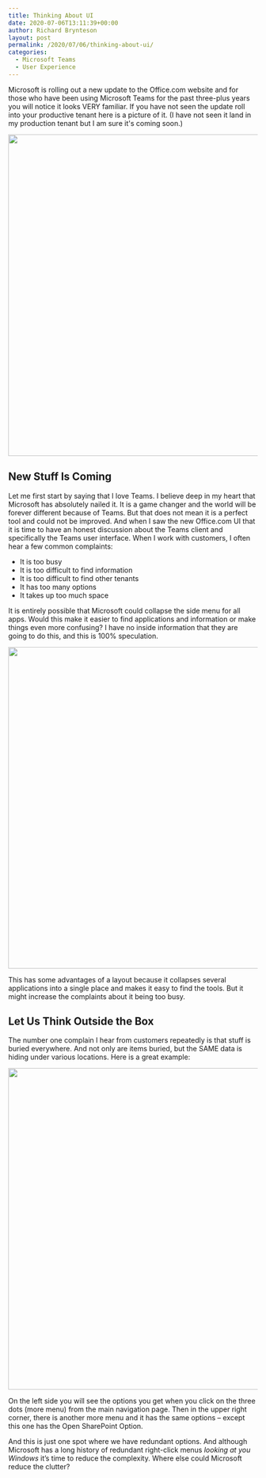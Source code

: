 ```yaml
---
title: Thinking About UI
date: 2020-07-06T13:11:39+00:00
author: Richard Brynteson
layout: post
permalink: /2020/07/06/thinking-about-ui/
categories:
  - Microsoft Teams
  - User Experience
---
```

<script type="application/ld+json">
{
    "@context": "https://schema.org",
    "@type": "Article",
    "mainEntityOfPage": {
        "@type": "WebPage",
        "@id": "https://theargylemvp.com/2020/07/06/thinking-about-ui/"
    },
    "headline": "Thinking About UI",
    "alternativeHeadline": "Thinking About UI",
    "url": "https://theargylemvp.com/2020/07/06/thinking-about-ui/",
    "datePublished": "Mon Jul 06 2020",
    "dateModified": "Mon Jul 06 2020",
    "description": "It's time to rethink the Microsoft Teams user interface.",
    "author": {
        "@type": "Person",
        "name": "Richard Brynteson"
    },
    "publisher": {
        "@type": "Organization",
        "name": "TheArgyleMVP",
        "logo": {
            "@type": "ImageObject",
            "url": "https://theargylemvp.com/assets/images/TheArgyleMVPLogo.png",
            "width": 720,
            "height": 120
        }
    }
}
</script>

Microsoft is rolling out a new update to the Office.com website and for those who have been using Microsoft Teams for the past three-plus years you will notice it looks VERY familiar.  If you have not seen the update roll into your productive tenant here is a picture of it.  (I have not seen it land in my production tenant but I am sure it's coming soon.)

<img src="https://theargylemvp.com/assets/images/7.6.2020.pic.1.png" width="650" />

## New Stuff Is Coming

Let me first start by saying that I love Teams.  I believe deep in my heart that Microsoft has absolutely nailed it.  It is a game changer and the world will be forever different because of Teams.  But that does not mean it is a perfect tool and could not be improved.  And when I saw the new Office.com UI that it is time to have an honest discussion about the Teams client and specifically the Teams user interface.
When I work with customers, I often hear a few common complaints:

- It is too busy
- It is too difficult to find information
- It is too difficult to find other tenants
- It has too many options
- It takes up too much space

It is entirely possible that Microsoft could collapse the side menu for all apps.  Would this make it easier to find applications and information or make things even more confusing?  I have no inside information that they are going to do this, and this is 100% speculation.

<img src="https://theargylemvp.com/assets/images/07-06-2020-ui_2.png" width="650" />

This has some advantages of a layout because it collapses several applications into a single place and makes it easy to find the tools.  But it might increase the complaints about it being too busy.

## Let Us Think Outside the Box

The number one complain I hear from customers repeatedly is that stuff is buried everywhere.  And not only are items buried, but the SAME data is hiding under various locations.  Here is a great example:

<img src="https://theargylemvp.com/assets/images/07-06-2020-ui_3.png" width="650" />

On the left side you will see the options you get when you click on the three dots (more menu) from the main navigation page.  Then in the upper right corner, there is another more menu and it has the same options – except this one has the Open SharePoint Option.

And this is just one spot where we have redundant options.  And although Microsoft has a long history of redundant right-click menus *looking at you Windows* it’s time to reduce the complexity.  Where else could Microsoft reduce the clutter?
